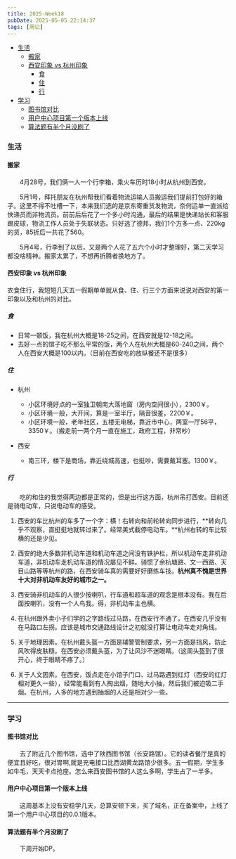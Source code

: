 ```yaml
---
title: 2025-Week18
pubDate: 2025-05-05 22:14:37
tags: [周记]
---
```


- [生活](#%E7%94%9F%E6%B4%BB)
  * [搬家](#%E6%90%AC%E5%AE%B6)
  * [西安印象 vs 杭州印象](#%E8%A5%BF%E5%AE%89%E5%8D%B0%E8%B1%A1-vs-%E6%9D%AD%E5%B7%9E%E5%8D%B0%E8%B1%A1)
    + [食](#%E9%A3%9F)
    + [住](#%E4%BD%8F)
    + [行](#%E8%A1%8C)
- [学习](#%E5%AD%A6%E4%B9%A0)
  * [图书馆对比](#%E5%9B%BE%E4%B9%A6%E9%A6%86%E5%AF%B9%E6%AF%94)
  * [用户中心项目第一个版本上线](#%E7%94%A8%E6%88%B7%E4%B8%AD%E5%BF%83%E9%A1%B9%E7%9B%AE%E7%AC%AC%E4%B8%80%E4%B8%AA%E7%89%88%E6%9C%AC%E4%B8%8A%E7%BA%BF)
  * [算法题有半个月没刷了](#%E7%AE%97%E6%B3%95%E9%A2%98%E6%9C%89%E5%8D%8A%E4%B8%AA%E6%9C%88%E6%B2%A1%E5%88%B7%E4%BA%86)

### 生活
#### 搬家
&emsp;&emsp;4月28号，我们俩一人一个行李箱，乘火车历时18小时从杭州到西安。

&emsp;&emsp;5月1号，拜托朋友在杭州帮我们看着物流运输人员搬运我们提前打包好的箱子。这里不得不吐槽一下，本来我们选的是京东寄重货发物流，奈何运单一直派给快递员而非物流员。前前后后花了一个多小时沟通，最后的结果是快递站长和客服踢皮球，物流工作人员处于失联状态。只好选了德邦，我们1个方多一点、220kg的货，85折后一共花了560。

&emsp;&emsp;5月4号，行李到了以后，又是两个人花了五六个小时才整理好，第二天学习都没啥精神。搬家太累了，不想再折腾者换地方了。

#### 西安印象 vs 杭州印象

衣食住行，我短短几天五一假期单单就从食、住、行三个方面来说说对西安的第一印象以及和杭州的对比。

##### 食

- 日常一顿饭，我在杭州大概是18-25之间，在西安就是12-18之间。
- 去好一点的馆子吃不那么平常的饭，两个人在杭州大概是60-240之间，两个人在西安大概是100以内。（目前在西安吃的放纵餐还不是很多）

##### 住

- 杭州
    - 小区环境好点的一室独卫朝南大落地窗（房内空间很小），2300￥。
    - 小区环境一般，大开间，算是一室半厅，隔音很差，2200￥。
    - 小区环境一般，老年社区，五楼无电梯，靠近市中心，两室一厅56平，3350￥。（搬走前一两个月一直在施工，政府工程，非常吵）

- 西安
    - 南三环，楼下是商场，靠近绕城高速，也挺吵，需要戴耳塞。1300￥。


##### 行

&emsp;&emsp;吃的和住的我觉得两边都是正常的，但是出行这方面，杭州吊打西安。目前还是骑电动车，只说电动车的感受。

1. 西安的车比杭州的车多了一个字：横！右转向和前轮转向同步进行，**转向几乎不观察，直挺挺地就转过来了。经常美式截停电动车。**杭州右转的车比较横的还是少见。

2. 西安的绝大多数非机动车道和机动车道之间没有铁护栏，所以机动车走非机动车道，非机动车走机动车道的情况屡见不鲜。骑惯了余杭塘路、文一西路、天目山路等等杭州的路，在西安骑车真的需要好好磨练车技。**杭州真不愧是世界十大对非机动车友好的城市之一。**

3. 西安骑非机动车的人很少按喇叭，行车道和超车道的观念是根本没有。我在后面按喇叭，没有一个人鸟我。得，非机动车主也横。

4. 在杭州跟外卖小子们学的之字路线过马路，在西安行不通了，在西安几乎没有在马路口左拐。应该是城市交通路线设计之初就没打算让电动车走对角线。

5. 关于地理因素。在杭州戴头盔一方面是辅警管制要求，另一方面是挡风，防止风吹得皮肤糙。在西安必须戴头盔，为了让风沙不迷眼睛。（这周头盔到了很开心，终于眼睛不疼了。）

6. 关于人文因素。在西安，饭点走在小馆子门口、过马路遇到红灯（西安的红灯相对更久一些），经常能看到有人掏出烟，随地大小抽，然后我们被迫吸二手烟。在杭州，人多的地方遇到抽烟的人还是相对少一些。

---

### 学习
#### 图书馆对比

&emsp;&emsp;去了附近几个图书馆，选中了陕西图书馆（长安路馆）。它的读者餐厅是真的便宜且好吃，很对胃啊,就是充电接口比西湖黄龙路馆少很多。五一假期，学生多如牛毛，天天卡点抢座。怎么来西安图书馆的人这么多啊，学生占了一半多。

#### 用户中心项目第一个版本上线
&emsp;&emsp;这周基本上没有安稳学几天，总算安顿下来，买了域名，正在备案中，上线了第一个用户中心项目的0.0.1版本。

#### 算法题有半个月没刷了
&emsp;&emsp;下周开始DP。

